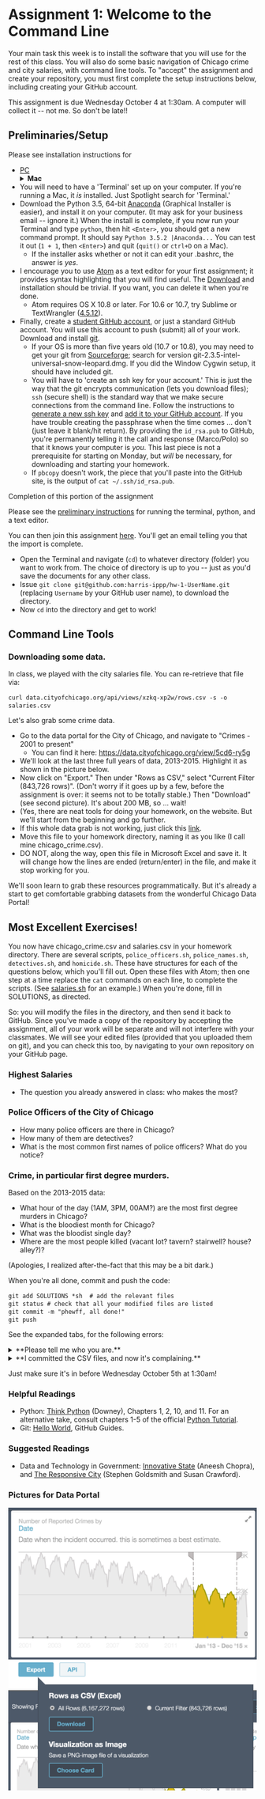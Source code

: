 # Assignment 1: Welcome to the Command Line   

Your main task this week is to install the software that you will use for the rest of this class.
You will also do some basic navigation of Chicago crime and city salaries, with command line tools.
To "accept" the assignment and create your repository,
  you must first complete the setup instructions below,
  including creating your GitHub account.

This assignment is due Wednesday October 4 at 1:30am.
A computer will collect it -- not me.  So don't be late!!

## Preliminaries/Setup

Please see installation instructions for
* [PC](windows_install.md) 
&nbsp;<details><summary>**Mac**</summary>
 * You will need to have a 'Terminal' set up on your computer.  If you're running a Mac, it _is_ installed.  Just Spotlight search for 'Terminal.'  
 * Download the Python 3.5, 64-bit [Anaconda](https://www.continuum.io/downloads) (Graphical Installer is easier), and install it on your computer.  (It may ask for your business email -- ignore it.)  When the install is complete, if you now run your Terminal and type `python`, then hit `<Enter>`, you should get a new command prompt.  It should say `Python 3.5.2 |Anaconda...`  You can test it out (`1 + 1`, then `<Enter>`) and quit (`quit()` or `ctrl+D` on a Mac). 
   * If the installer asks whether or not it can edit your .bashrc, the answer is _yes_.
 * I encourage you to use [Atom](https://atom.io/) as a text editor for your first assignment; it provides syntax highlighting that you will find useful.  The [Download](https://atom.io/) and installation should be trivial.  If you want, you can delete it when you're done.
   * Atom requires OS X 10.8 or later.  For 10.6 or 10.7, try Sublime or TextWrangler ([4.5.12](http://www.barebones.com/support/textwrangler/updates.html)).
 * Finally, create a [student GitHub account](https://education.github.com/pack), or just a standard GitHub account.  You will use this account to push (submit) all of your work.  Download and install [git](https://git-scm.com/downloads).
   * If your OS is more than five years old (10.7 or 10.8), you may need to get your git from [Sourceforge](https://sourceforge.net/p/git-osx-installer/activity/?page=0&limit=100#57cc86a334309d5c609e9fc8); search for version git-2.3.5-intel-universal-snow-leopard.dmg.  If you did the Window Cygwin setup, it should have included git.
   * You will have to 'create an ssh key for your account.'  This is just the way that the git encrypts communication (lets you download files); `ssh` (secure shell) is the standard way that we make secure connections from the command line.  Follow the instructions to [generate a new ssh key](https://help.github.com/articles/generating-a-new-ssh-key-and-adding-it-to-the-ssh-agent/) and [add it to your GitHub account](https://help.github.com/articles/adding-a-new-ssh-key-to-your-github-account/).  If you have trouble creating the passphrase when the time comes ... don't (just leave it blank/hit return).  By providing the `id_rsa.pub` to GitHub, you're permanently telling it the call and response (Marco/Polo) so that it knows your computer is _you_.  This last piece is not a prerequisite for starting on Monday, but _will_ be necessary, for downloading and starting your homework.
    * If `pbcopy` doesn't work, the piece that you'll paste into the GitHub site, is the output of `cat ~/.ssh/id_rsa.pub`.
</details>
Completion of this portion of the assignment 

Please see the [preliminary instructions](preliminaries.md) for running the terminal, python, and a text editor.

You can then join this assignment [here](https://classroom.github.com/assignment-invitations/8cfa1521ab98e0dfb7341771721f793b).  You'll get an email telling you that the import is complete.
* Open the Terminal and navigate (`cd`) to whatever directory (folder) you want to work from.  The choice of directory is up to you -- just as you'd save the documents for any other class.
* Issue ```git clone git@github.com:harris-ippp/hw-1-UserName.git``` (replacing `Username` by your GitHub user name), to download the directory.
* Now `cd` into the directory and get to work!

## Command Line Tools

### Downloading some data.

In class, we played with the city salaries file.  You can re-retrieve that file via:

```
curl data.cityofchicago.org/api/views/xzkq-xp2w/rows.csv -s -o salaries.csv
```

Let's also grab some crime data.

* Go to the data portal for the City of Chicago, and navigate to "Crimes - 2001 to present"
  * You can find it here: https://data.cityofchicago.org/view/5cd6-ry5g
* We'll look at the last three full years of data, 2013-2015.  Highlight it as shown in the picture below.
* Now click on "Export." Then under "Rows as CSV," select "Current Filter (843,726 rows)".  (Don't worry if it goes up by a few, before the assignment is over: it seems not to be totally stable.)  Then "Download" (see second picture).  It's about 200 MB, so ... wait!
* (Yes, there are neat tools for doing your homework, on the website.  But we'll start from the beginning and go further.
* If this whole data grab is not working, just click this [link](https://data.cityofchicago.org/api/views/6zsd-86xi/rows.csv?accessType=DOWNLOAD&bom=true&query=select+*+where+%60date%60+%3E%3D+%272013-01-01T00%3A00%3A00%27+AND+%60date%60+%3C+%272016-01-01T00%3A00%3A00%27).
* Move this file to your homework directory, naming it as you like (I call mine chicago_crime.csv).
* DO NOT, along the way, open this file in Microsoft Excel and save it.  It will change how the lines are ended (return/enter) in the file, and make it stop working for you.

We'll soon learn to grab these resources programmatically.  But it's already a start to get comfortable grabbing datasets from the wonderful Chicago Data Portal!

## Most Excellent Exercises!

You now have chicago_crime.csv and salaries.csv in your homework directory.  There are several scripts, `police_officers.sh`, `police_names.sh`, `detectives.sh`, and `homicide.sh`.  These have structures for each of the questions below, which you'll fill out.  Open these files with Atom; then one step at a time replace the `cat` commands on each line, to complete the scripts.  (See [salaries.sh](https://github.com/harris-ippp/01-welcome/blob/master/salaries.sh) for an example.)  When you're done, fill in SOLUTIONS, as directed.  

So: you will modify the files in the directory, and then send it back to GitHub.  Since you've made a copy of the repository by accepting the assignment, all of your work will be separate and will not interfere with your classmates.  We will see your edited files (provided that you uploaded them on git), and you can check this too, by navigating to your own repository on your GitHub page. 

### Highest Salaries

* The question you already answered in class: who makes the most?

### Police Officers of the City of Chicago

* How many police officers are there in Chicago?
* How many of them are detectives?
* What is the most common first names of police officers?  What do you notice?

### Crime, in particular first degree murders.

Based on the 2013-2015 data:

* What hour of the day (1AM, 3PM, 00AM?) are the most first degree murders in Chicago?
* What is the bloodiest month for Chicago?
* What was the bloodist single day?
* Where are the most people killed (vacant lot? tavern?  stairwell?  house?  alley?)?

(Apologies, I realized after-the-fact that this may be a bit dark.)

When you're all done, commit and push the code:
```
git add SOLUTIONS *sh  # add the relevant files
git status # check that all your modified files are listed
git commit -m "phewff, all done!"
git push
```

See the expanded tabs, for the following errors:
<details>
  <summary>**Please tell me who you are.**</summary>
  ```
*** Please tell me who you are.
Run
git config --global user.email "you@example.com"
git config --global user.name "Your Name"
```

If so, just follow its instructions -- run the two `git config` commands it suggests, substituting your name and email.
</details>

<details>
  <summary>**I committed the CSV files, and now it's complaining.**</summary>

You are getting errors like this:

```
remote: error: GH001: Large files detected. You may want to try Git Large File Storage - https://git-lfs.github.com.
remote: error: Trace: 88bd8639e80773fe30a7111ee335f48b
remote: error: See http://git.io/iEPt8g for more information.
remote: error: File crimes_chicago.csv.csv is 185.82 MB; this exceeds GitHub's file size limit of 100.00 MB
```

If you did this, you added ALL files, instead of just SOLUTIONS and the *.sh files. The CSV files (the crimes in particular) are very large, and github won't it accept files above 100 MB. The problem is that you've added it to your history. Even if you remove it at this point, git will still try to upload it, because it preserves a full history. You can remove it from the history by doing the following:

```
git filter-branch --force --index-filter 'git rm -r --cached --ignore-unmatch crimes.csv' --prune-empty --tag-name-filter cat -- --all
```

But please back up your work before doing this, it's potentially destructive. 

</details>


Just make sure it's in before Wednesday October 5th at 1:30am!

### Helpful Readings
* Python: [Think Python](http://proquestcombo.safaribooksonline.com.proxy.uchicago.edu/book/programming/python/9781449332006) (Downey), Chapters 1, 2, 10, and 11.  For an alternative take, consult chapters 1-5 of the official [Python Tutorial](https://docs.python.org/3/tutorial/index.html).
* Git: [Hello World](https://guides.github.com/activities/hello-world/), GitHub Guides.

### Suggested Readings
* Data and Technology in Government: [Innovative State](https://smile.amazon.com/Innovative-State-Aneesh-Chopra/dp/0802121349/) (Aneesh Chopra), and [The Responsive City](https://smile.amazon.com/Responsive-City-Communities-Data-Smart-Governance-ebook/dp/B00MQTIA3M/) (Stephen Goldsmith and Susan Crawford).




### Pictures for Data Portal

![Select Range](img/select_2013-2015.png)
![Export Crime](img/export_crime.png)
